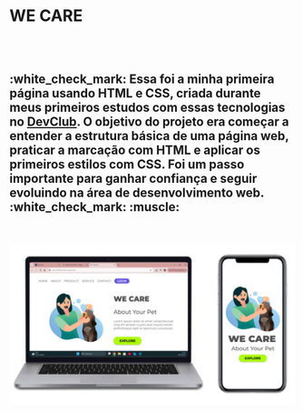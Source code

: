 <h1>WE CARE</h1>
<br>
<br>
<h2> 
  :white_check_mark: Essa foi a minha primeira página usando HTML e CSS, criada durante meus primeiros estudos com essas tecnologias no 
  <a href="https://rodolfomori.com.br/devclub">DevClub</a>. 
  O objetivo do projeto era começar a entender a estrutura básica de uma página web,
  praticar a marcação com HTML e aplicar os primeiros estilos com CSS. 
  Foi um passo importante para ganhar confiança e seguir evoluindo na área de desenvolvimento web. 
  :white_check_mark: :muscle: 
</h2>
<br>
<br>

<img src="https://raw.githubusercontent.com/MarcosGomes17/Minha-primeira-pagina/ab501cfc6423889fabfb17e688c687d2b3171080/IMG/desktop-e-mobile.jpg">

<br>
